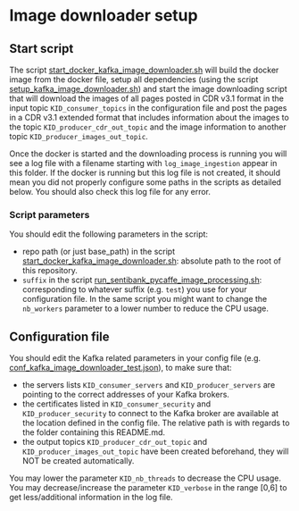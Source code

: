 # Image downloader setup 

## Start script

The script [start_docker_kafka_image_downloader.sh](start_docker_kafka_image_downloader.sh) will build the docker 
image from the docker file, setup all dependencies (using the script 
[setup_kafka_image_downloader.sh](setup_kafka_image_downloader.sh)) and start the image downloading script 
that will download the images of all pages posted in CDR v3.1 format 
in the input topic `KID_consumer_topics` in the configuration file 
and post the pages in a CDR v3.1 extended format that includes 
information about the images to the topic `KID_producer_cdr_out_topic` 
and the image information to another topic `KID_producer_images_out_topic`.

Once the docker is started and the downloading process is running you will see a
log file with a filename starting with `log_image_ingestion` appear in this folder.
If the docker is running but this log file is not created, it should mean you 
did not properly configure some paths in the scripts as detailed below. 
You should also check this log file for any error.  

### Script parameters
You should edit the following parameters in the script:

- repo path (or just base_path) in the script [start_docker_kafka_image_downloader.sh](start_docker_kafka_image_downloader.sh): 
absolute path to the root of this repository. 
- `suffix` in the script [run_sentibank_pycaffe_image_processing.sh](run_sentibank_pycaffe_image_processing.sh): 
corresponding to whatever suffix (e.g. `test`) you use for your configuration file. 
In the same script you might want to change the `nb_workers` parameter to a lower number to reduce the CPU usage.

## Configuration file

You should edit the Kafka related parameters in your config file (e.g. [conf_kafka_image_downloader_test.json](../../conf/conf_kafka_image_downloader_test.json)), 
to make sure that:

- the servers lists `KID_consumer_servers` and 
`KID_producer_servers` are pointing to the correct addresses 
of your Kafka brokers.
- the certificates listed in 
`KID_consumer_security` and `KID_producer_security`
to connect to the Kafka broker are available at the location 
defined in the config file. 
The relative path is with regards to the folder containing this README.md.
- the output topics `KID_producer_cdr_out_topic` and 
`KID_producer_images_out_topic` have been created 
beforehand, they will NOT be created automatically.

You may lower the parameter `KID_nb_threads` to decrease the CPU usage. 
You may decrease/increase the parameter `KID_verbose` in the range [0,6] to get less/additional information in 
the log file.
